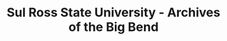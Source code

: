 ---
layout: repo
title: "Sul Ross State University - Archives of the Big Bend"
id: 16802
permalink: repos/16802/
---